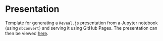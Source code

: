 # Presentation
Template for generating a `Reveal.js` presentation from a Jupyter notebook (using `nbconvert`) and serving it using GitHub Pages. The presentation can then be viewed [here](https://ciwi.github.io/PresentationJupyterNB/Presentation.html).
